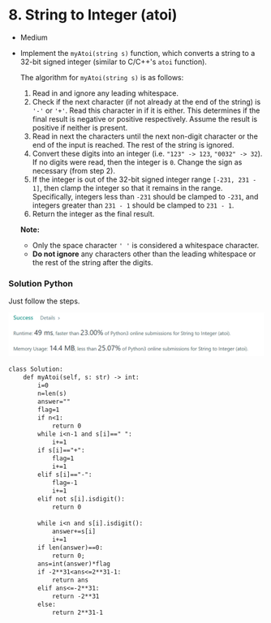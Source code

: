 # 8. String to Integer (atoi)

* Medium
*   Implement the `myAtoi(string s)` function, which converts a string to a 32-bit signed integer (similar to C/C++'s `atoi` function).

    The algorithm for `myAtoi(string s)` is as follows:

    1. Read in and ignore any leading whitespace.
    2. Check if the next character (if not already at the end of the string) is `'-'` or `'+'`. Read this character in if it is either. This determines if the final result is negative or positive respectively. Assume the result is positive if neither is present.
    3. Read in next the characters until the next non-digit character or the end of the input is reached. The rest of the string is ignored.
    4. Convert these digits into an integer (i.e. `"123" -> 123`, `"0032" -> 32`). If no digits were read, then the integer is `0`. Change the sign as necessary (from step 2).
    5. If the integer is out of the 32-bit signed integer range `[-231, 231 - 1]`, then clamp the integer so that it remains in the range. Specifically, integers less than `-231` should be clamped to `-231`, and integers greater than `231 - 1` should be clamped to `231 - 1`.
    6. Return the integer as the final result.

    **Note:**

    * Only the space character `' '` is considered a whitespace character.
    * **Do not ignore** any characters other than the leading whitespace or the rest of the string after the digits.



### Solution Python

Just follow the steps.&#x20;

![](<.gitbook/assets/image (19) (1) (1).png>)

```
class Solution:
    def myAtoi(self, s: str) -> int:
        i=0
        n=len(s)
        answer=""
        flag=1
        if n<1:
            return 0
        while i<n-1 and s[i]==" ":
            i+=1
        if s[i]=="+":
            flag=1
            i+=1
        elif s[i]=="-":
            flag=-1
            i+=1
        elif not s[i].isdigit():
            return 0

        while i<n and s[i].isdigit():
            answer+=s[i]
            i+=1
        if len(answer)==0:
            return 0;
        ans=int(answer)*flag
        if -2**31<ans<=2**31-1:
            return ans
        elif ans<=-2**31:
            return -2**31
        else:
            return 2**31-1
```
